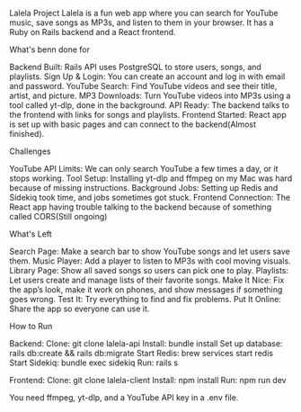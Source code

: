 Lalela Project
Lalela is a fun web app where you can search for YouTube music, save songs as MP3s, and listen to them in your browser. It has a Ruby on Rails backend and a React frontend.

What's benn done for

Backend Built: Rails API uses PostgreSQL to store users, songs, and playlists.
Sign Up & Login: You can create an account and log in with email and password.
YouTube Search: Find YouTube videos and see their title, artist, and picture.
MP3 Downloads: Turn YouTube videos into MP3s using a tool called yt-dlp, done in the background.
API Ready: The backend talks to the frontend with links for songs and playlists.
Frontend Started: React app is set up with basic pages and can connect to the backend(Almost finished).

Challenges

YouTube API Limits: We can only search YouTube a few times a day, or it stops working.
Tool Setup: Installing yt-dlp and ffmpeg on my Mac was hard because of missing instructions.
Background Jobs: Setting up Redis and Sidekiq took time, and jobs sometimes got stuck.
Frontend Connection: The React app having trouble talking to the backend because of something called CORS(Still ongoing)

What's Left

Search Page: Make a search bar to show YouTube songs and let users save them.
Music Player: Add a player to listen to MP3s with cool moving visuals.
Library Page: Show all saved songs so users can pick one to play.
Playlists: Let users create and manage lists of their favorite songs.
Make It Nice: Fix the app’s look, make it work on phones, and show messages if something goes wrong.
Test It: Try everything to find and fix problems.
Put It Online: Share the app so everyone can use it.

How to Run

Backend:
Clone: git clone lalela-api
Install: bundle install
Set up database: rails db:create && rails db:migrate
Start Redis: brew services start redis
Start Sidekiq: bundle exec sidekiq
Run: rails s


Frontend:
Clone: git clone lalela-client
Install: npm install
Run: npm run dev



You need ffmpeg, yt-dlp, and a YouTube API key in a .env file.

